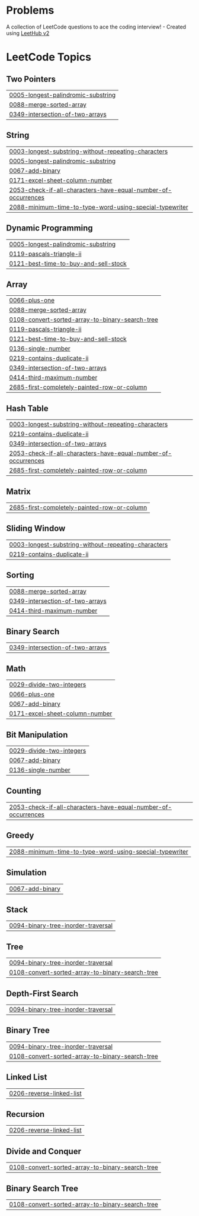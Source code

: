 # Problems
A collection of LeetCode questions to ace the coding interview! - Created using [LeetHub v2](https://github.com/arunbhardwaj/LeetHub-2.0)

<!---LeetCode Topics Start-->
# LeetCode Topics
## Two Pointers
|  |
| ------- |
| [0005-longest-palindromic-substring](https://github.com/Devensingh09/Problems/tree/master/0005-longest-palindromic-substring) |
| [0088-merge-sorted-array](https://github.com/Devensingh09/Problems/tree/master/0088-merge-sorted-array) |
| [0349-intersection-of-two-arrays](https://github.com/Devensingh09/Problems/tree/master/0349-intersection-of-two-arrays) |
## String
|  |
| ------- |
| [0003-longest-substring-without-repeating-characters](https://github.com/Devensingh09/Problems/tree/master/0003-longest-substring-without-repeating-characters) |
| [0005-longest-palindromic-substring](https://github.com/Devensingh09/Problems/tree/master/0005-longest-palindromic-substring) |
| [0067-add-binary](https://github.com/Devensingh09/Problems/tree/master/0067-add-binary) |
| [0171-excel-sheet-column-number](https://github.com/Devensingh09/Problems/tree/master/0171-excel-sheet-column-number) |
| [2053-check-if-all-characters-have-equal-number-of-occurrences](https://github.com/Devensingh09/Problems/tree/master/2053-check-if-all-characters-have-equal-number-of-occurrences) |
| [2088-minimum-time-to-type-word-using-special-typewriter](https://github.com/Devensingh09/Problems/tree/master/2088-minimum-time-to-type-word-using-special-typewriter) |
## Dynamic Programming
|  |
| ------- |
| [0005-longest-palindromic-substring](https://github.com/Devensingh09/Problems/tree/master/0005-longest-palindromic-substring) |
| [0119-pascals-triangle-ii](https://github.com/Devensingh09/Problems/tree/master/0119-pascals-triangle-ii) |
| [0121-best-time-to-buy-and-sell-stock](https://github.com/Devensingh09/Problems/tree/master/0121-best-time-to-buy-and-sell-stock) |
## Array
|  |
| ------- |
| [0066-plus-one](https://github.com/Devensingh09/Problems/tree/master/0066-plus-one) |
| [0088-merge-sorted-array](https://github.com/Devensingh09/Problems/tree/master/0088-merge-sorted-array) |
| [0108-convert-sorted-array-to-binary-search-tree](https://github.com/Devensingh09/Problems/tree/master/0108-convert-sorted-array-to-binary-search-tree) |
| [0119-pascals-triangle-ii](https://github.com/Devensingh09/Problems/tree/master/0119-pascals-triangle-ii) |
| [0121-best-time-to-buy-and-sell-stock](https://github.com/Devensingh09/Problems/tree/master/0121-best-time-to-buy-and-sell-stock) |
| [0136-single-number](https://github.com/Devensingh09/Problems/tree/master/0136-single-number) |
| [0219-contains-duplicate-ii](https://github.com/Devensingh09/Problems/tree/master/0219-contains-duplicate-ii) |
| [0349-intersection-of-two-arrays](https://github.com/Devensingh09/Problems/tree/master/0349-intersection-of-two-arrays) |
| [0414-third-maximum-number](https://github.com/Devensingh09/Problems/tree/master/0414-third-maximum-number) |
| [2685-first-completely-painted-row-or-column](https://github.com/Devensingh09/Problems/tree/master/2685-first-completely-painted-row-or-column) |
## Hash Table
|  |
| ------- |
| [0003-longest-substring-without-repeating-characters](https://github.com/Devensingh09/Problems/tree/master/0003-longest-substring-without-repeating-characters) |
| [0219-contains-duplicate-ii](https://github.com/Devensingh09/Problems/tree/master/0219-contains-duplicate-ii) |
| [0349-intersection-of-two-arrays](https://github.com/Devensingh09/Problems/tree/master/0349-intersection-of-two-arrays) |
| [2053-check-if-all-characters-have-equal-number-of-occurrences](https://github.com/Devensingh09/Problems/tree/master/2053-check-if-all-characters-have-equal-number-of-occurrences) |
| [2685-first-completely-painted-row-or-column](https://github.com/Devensingh09/Problems/tree/master/2685-first-completely-painted-row-or-column) |
## Matrix
|  |
| ------- |
| [2685-first-completely-painted-row-or-column](https://github.com/Devensingh09/Problems/tree/master/2685-first-completely-painted-row-or-column) |
## Sliding Window
|  |
| ------- |
| [0003-longest-substring-without-repeating-characters](https://github.com/Devensingh09/Problems/tree/master/0003-longest-substring-without-repeating-characters) |
| [0219-contains-duplicate-ii](https://github.com/Devensingh09/Problems/tree/master/0219-contains-duplicate-ii) |
## Sorting
|  |
| ------- |
| [0088-merge-sorted-array](https://github.com/Devensingh09/Problems/tree/master/0088-merge-sorted-array) |
| [0349-intersection-of-two-arrays](https://github.com/Devensingh09/Problems/tree/master/0349-intersection-of-two-arrays) |
| [0414-third-maximum-number](https://github.com/Devensingh09/Problems/tree/master/0414-third-maximum-number) |
## Binary Search
|  |
| ------- |
| [0349-intersection-of-two-arrays](https://github.com/Devensingh09/Problems/tree/master/0349-intersection-of-two-arrays) |
## Math
|  |
| ------- |
| [0029-divide-two-integers](https://github.com/Devensingh09/Problems/tree/master/0029-divide-two-integers) |
| [0066-plus-one](https://github.com/Devensingh09/Problems/tree/master/0066-plus-one) |
| [0067-add-binary](https://github.com/Devensingh09/Problems/tree/master/0067-add-binary) |
| [0171-excel-sheet-column-number](https://github.com/Devensingh09/Problems/tree/master/0171-excel-sheet-column-number) |
## Bit Manipulation
|  |
| ------- |
| [0029-divide-two-integers](https://github.com/Devensingh09/Problems/tree/master/0029-divide-two-integers) |
| [0067-add-binary](https://github.com/Devensingh09/Problems/tree/master/0067-add-binary) |
| [0136-single-number](https://github.com/Devensingh09/Problems/tree/master/0136-single-number) |
## Counting
|  |
| ------- |
| [2053-check-if-all-characters-have-equal-number-of-occurrences](https://github.com/Devensingh09/Problems/tree/master/2053-check-if-all-characters-have-equal-number-of-occurrences) |
## Greedy
|  |
| ------- |
| [2088-minimum-time-to-type-word-using-special-typewriter](https://github.com/Devensingh09/Problems/tree/master/2088-minimum-time-to-type-word-using-special-typewriter) |
## Simulation
|  |
| ------- |
| [0067-add-binary](https://github.com/Devensingh09/Problems/tree/master/0067-add-binary) |
## Stack
|  |
| ------- |
| [0094-binary-tree-inorder-traversal](https://github.com/Devensingh09/Problems/tree/master/0094-binary-tree-inorder-traversal) |
## Tree
|  |
| ------- |
| [0094-binary-tree-inorder-traversal](https://github.com/Devensingh09/Problems/tree/master/0094-binary-tree-inorder-traversal) |
| [0108-convert-sorted-array-to-binary-search-tree](https://github.com/Devensingh09/Problems/tree/master/0108-convert-sorted-array-to-binary-search-tree) |
## Depth-First Search
|  |
| ------- |
| [0094-binary-tree-inorder-traversal](https://github.com/Devensingh09/Problems/tree/master/0094-binary-tree-inorder-traversal) |
## Binary Tree
|  |
| ------- |
| [0094-binary-tree-inorder-traversal](https://github.com/Devensingh09/Problems/tree/master/0094-binary-tree-inorder-traversal) |
| [0108-convert-sorted-array-to-binary-search-tree](https://github.com/Devensingh09/Problems/tree/master/0108-convert-sorted-array-to-binary-search-tree) |
## Linked List
|  |
| ------- |
| [0206-reverse-linked-list](https://github.com/Devensingh09/Problems/tree/master/0206-reverse-linked-list) |
## Recursion
|  |
| ------- |
| [0206-reverse-linked-list](https://github.com/Devensingh09/Problems/tree/master/0206-reverse-linked-list) |
## Divide and Conquer
|  |
| ------- |
| [0108-convert-sorted-array-to-binary-search-tree](https://github.com/Devensingh09/Problems/tree/master/0108-convert-sorted-array-to-binary-search-tree) |
## Binary Search Tree
|  |
| ------- |
| [0108-convert-sorted-array-to-binary-search-tree](https://github.com/Devensingh09/Problems/tree/master/0108-convert-sorted-array-to-binary-search-tree) |
<!---LeetCode Topics End-->
